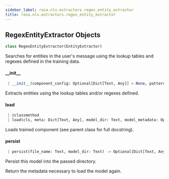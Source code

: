 ```yaml
---
sidebar_label: rasa.nlu.extractors.regex_entity_extractor
title: rasa.nlu.extractors.regex_entity_extractor
---
```

## RegexEntityExtractor Objects

```python
class RegexEntityExtractor(EntityExtractor)
```

Searches for entities in the user&#x27;s message using the lookup tables and regexes
defined in the training data.

#### \_\_init\_\_

```python
 | __init__(component_config: Optional[Dict[Text, Any]] = None, patterns: Optional[List[Dict[Text, Text]]] = None)
```

Extracts entities using the lookup tables and/or regexes defined.

#### load

```python
 | @classmethod
 | load(cls, meta: Dict[Text, Any], model_dir: Text, model_metadata: Optional[Metadata] = None, cached_component: Optional["RegexEntityExtractor"] = None, **kwargs: Any, ,) -> "RegexEntityExtractor"
```

Loads trained component (see parent class for full docstring).

#### persist

```python
 | persist(file_name: Text, model_dir: Text) -> Optional[Dict[Text, Any]]
```

Persist this model into the passed directory.

Return the metadata necessary to load the model again.

